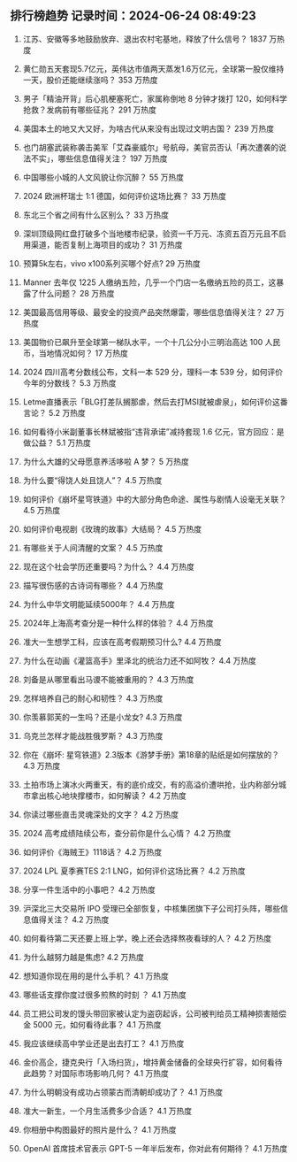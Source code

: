 
## 排行榜趋势 记录时间：2024-06-24 08:49:23
  
  1. 江苏、安徽等多地鼓励放弃、退出农村宅基地，释放了什么信号？ 1837 万热度
    
  2. 黄仁勋五天套现5.7亿元，英伟达市值两天蒸发1.6万亿元，全球第一股仅维持一天，股价还能继续涨吗？ 353 万热度
    
  3. 男子「精油开背」后心肌梗塞死亡，家属称倒地 8 分钟才拨打 120，如何科学抢救？发病前有哪些征兆？ 291 万热度
    
  4. 美国本土的地又大又好，为啥古代从来没有出现过文明古国？ 239 万热度
    
  5. 也门胡塞武装称袭击美军「艾森豪威尔」号航母，美官员否认「再次遭袭的说法不实」，哪些信息值得关注？ 197 万热度
    
  6. 中国哪些小城的人文风貌让你沉醉？ 55 万热度
    
  7. 2024 欧洲杯瑞士 1:1 德国，如何评价这场比赛？ 33 万热度
    
  8. 东北三个省之间有什么区别么？ 33 万热度
    
  9. 深圳顶级网红盘打破多个当地楼市纪录，验资一千万元、冻资五百万元且不启用渠道，能否复制上海项目的成功？ 31 万热度
    
  10. 预算5k左右，vivo x100系列买哪个好点? 29 万热度
    
  11. Manner 去年仅 1225 人缴纳五险，几乎一个门店一名缴纳五险的员工，这暴露了什么问题？ 28 万热度
    
  12. 美国最高信用等级、最安全的投资产品突然爆雷，哪些信息值得关注？ 27 万热度
    
  13. 美国物价已飙升至全球第一梯队水平，一个十几公分小三明治高达 100 人民币，当地情况如何？ 17 万热度
    
  14. 2024 四川高考分数线公布，文科一本 529 分，理科一本 539 分，如何评价今年的分数线？ 5.3 万热度
    
  15. Letme直播表示「BLG打差队搁那虐，然后去打MSI就被虐泉」，如何评价这番言论？ 5.2 万热度
    
  16. 如何看待小米副董事长林斌被指“违背承诺”减持套现 1.6 亿元，官方回应：是做公益？ 5.1 万热度
    
  17. 为什么大雄的父母愿意养活哆啦 A 梦？ 5 万热度
    
  18. 为什么要“得饶人处且饶人”？ 4.5 万热度
    
  19. 如何评价《崩坏星穹铁道》中的大部分角色命途、属性与剧情人设毫无关联？ 4.5 万热度
    
  20. 如何评价电视剧《玫瑰的故事》大结局？ 4.5 万热度
    
  21. 有哪些关于人间清醒的文案？ 4.5 万热度
    
  22. 现在这个社会学历还重要吗？为什么？ 4.4 万热度
    
  23. 描写很伤感的古诗词有哪些？ 4.4 万热度
    
  24. 为什么中华文明能延续5000年？ 4.4 万热度
    
  25. 2024年上海高考查分是一种什么样的体验？ 4.4 万热度
    
  26. 准大一生想学工科，应该在高考假期预习什么? 4.4 万热度
    
  27. 为什么在动画《灌篮高手》里泽北的统治力还不如阿牧？ 4.4 万热度
    
  28. 刘备是从哪里看出马谡不能被重用的？ 4.3 万热度
    
  29. 怎样培养自己的耐心和韧性？ 4.3 万热度
    
  30. 你羡慕郭芙的一生吗？还是小龙女? 4.3 万热度
    
  31. 乌克兰怎样才能战胜俄罗斯？ 4.3 万热度
    
  32. 你在《崩坏: 星穹铁道》2.3版本《游梦手册》第18章的贴纸是如何摆放的？ 4.3 万热度
    
  33. 土拍市场上演冰火两重天，有的底价成交，有的高溢价遭哄抢，业内称部分城市拿出核心地块撑楼市，如何解读？ 4.2 万热度
    
  34. 你读过哪些直击灵魂深处的文字？ 4.2 万热度
    
  35. 2024 高考成绩陆续公布，查分前你是什么心情？ 4.2 万热度
    
  36. 如何评价《海贼王》1118话？ 4.2 万热度
    
  37. 2024 LPL 夏季赛TES 2:1 LNG，如何评价这场比赛？ 4.2 万热度
    
  38. 分享一件生活中的小事吧？ 4.2 万热度
    
  39. 沪深北三大交易所 IPO 受理已全部恢复，中核集团旗下子公司打头阵，哪些信息值得关注？ 4.2 万热度
    
  40. 如何看待第二天还要上班上学，晚上还会选择熬夜看球的人？ 4.2 万热度
    
  41. 为什么越努力越是焦虑? 4.2 万热度
    
  42. 想知道你现在用的是什么手机？ 4.1 万热度
    
  43. 哪些话支撑你度过很多煎熬的时刻 ？ 4.1 万热度
    
  44. 员工把公司发的馒头带回家被认定为盗窃起诉，公司被判给员工精神损害赔偿金 5000 元，如何看待此事？ 4.1 万热度
    
  45. 我应该继续高中学业还是出去打工？ 4.1 万热度
    
  46. 金价高企，捷克央行「入场扫货」，增持黄金储备的全球央行扩容，如何看待此趋势？对国际市场影响几何？ 4.1 万热度
    
  47. 为什么明朝没有成功占领蒙古而清朝却成功了？ 4.1 万热度
    
  48. 准大一新生，一个月生活费多少合适？ 4.1 万热度
    
  49. 你相册中构图最好的照片是什么？ 4.1 万热度
    
  50. OpenAI 首席技术官表示 GPT-5 一年半后发布，你对此有何期待？ 4.1 万热度
    